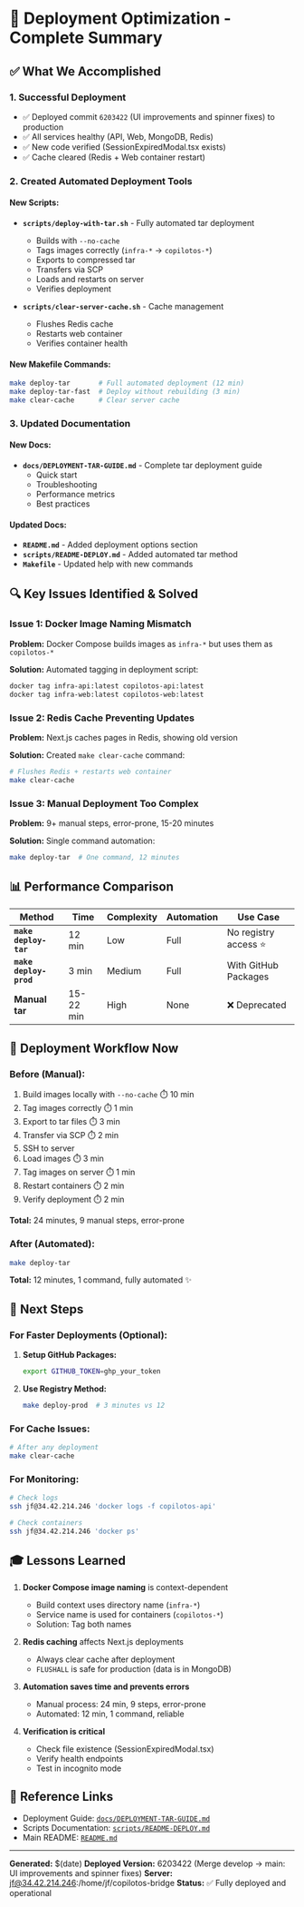 # 🎉 Deployment Optimization - Complete Summary

## ✅ What We Accomplished

### 1. **Successful Deployment** 
- ✅ Deployed commit `6203422` (UI improvements and spinner fixes) to production
- ✅ All services healthy (API, Web, MongoDB, Redis)
- ✅ New code verified (SessionExpiredModal.tsx exists)
- ✅ Cache cleared (Redis + Web container restart)

### 2. **Created Automated Deployment Tools**

#### New Scripts:
- **`scripts/deploy-with-tar.sh`** - Fully automated tar deployment
  - Builds with `--no-cache`
  - Tags images correctly (`infra-*` → `copilotos-*`)
  - Exports to compressed tar
  - Transfers via SCP
  - Loads and restarts on server
  - Verifies deployment

- **`scripts/clear-server-cache.sh`** - Cache management
  - Flushes Redis cache
  - Restarts web container
  - Verifies container health

#### New Makefile Commands:
```bash
make deploy-tar       # Full automated deployment (12 min)
make deploy-tar-fast  # Deploy without rebuilding (3 min)
make clear-cache      # Clear server cache
```

### 3. **Updated Documentation**

#### New Docs:
- **`docs/DEPLOYMENT-TAR-GUIDE.md`** - Complete tar deployment guide
  - Quick start
  - Troubleshooting
  - Performance metrics
  - Best practices

#### Updated Docs:
- **`README.md`** - Added deployment options section
- **`scripts/README-DEPLOY.md`** - Added automated tar method
- **`Makefile`** - Updated help with new commands

## 🔍 Key Issues Identified & Solved

### Issue 1: Docker Image Naming Mismatch
**Problem:** Docker Compose builds images as `infra-*` but uses them as `copilotos-*`

**Solution:** Automated tagging in deployment script:
```bash
docker tag infra-api:latest copilotos-api:latest
docker tag infra-web:latest copilotos-web:latest
```

### Issue 2: Redis Cache Preventing Updates
**Problem:** Next.js caches pages in Redis, showing old version

**Solution:** Created `make clear-cache` command:
```bash
# Flushes Redis + restarts web container
make clear-cache
```

### Issue 3: Manual Deployment Too Complex
**Problem:** 9+ manual steps, error-prone, 15-20 minutes

**Solution:** Single command automation:
```bash
make deploy-tar  # One command, 12 minutes
```

## 📊 Performance Comparison

| Method | Time | Complexity | Automation | Use Case |
|--------|------|------------|------------|----------|
| **`make deploy-tar`** | 12 min | Low | Full | No registry access ⭐ |
| **`make deploy-prod`** | 3 min | Medium | Full | With GitHub Packages |
| **Manual tar** | 15-22 min | High | None | ❌ Deprecated |

## 🚀 Deployment Workflow Now

### Before (Manual):
1. Build images locally with `--no-cache` ⏱️ 10 min
2. Tag images correctly ⏱️ 1 min
3. Export to tar files ⏱️ 3 min
4. Transfer via SCP ⏱️ 2 min
5. SSH to server
6. Load images ⏱️ 3 min
7. Tag images on server ⏱️ 1 min
8. Restart containers ⏱️ 2 min
9. Verify deployment ⏱️ 2 min

**Total:** 24 minutes, 9 manual steps, error-prone

### After (Automated):
```bash
make deploy-tar
```

**Total:** 12 minutes, 1 command, fully automated ✨

## 📝 Next Steps

### For Faster Deployments (Optional):
1. **Setup GitHub Packages:**
   ```bash
   export GITHUB_TOKEN=ghp_your_token
   ```

2. **Use Registry Method:**
   ```bash
   make deploy-prod  # 3 minutes vs 12
   ```

### For Cache Issues:
```bash
# After any deployment
make clear-cache
```

### For Monitoring:
```bash
# Check logs
ssh jf@34.42.214.246 'docker logs -f copilotos-api'

# Check containers
ssh jf@34.42.214.246 'docker ps'
```

## 🎓 Lessons Learned

1. **Docker Compose image naming** is context-dependent
   - Build context uses directory name (`infra-*`)
   - Service name is used for containers (`copilotos-*`)
   - Solution: Tag both names

2. **Redis caching** affects Next.js deployments
   - Always clear cache after deployment
   - `FLUSHALL` is safe for production (data is in MongoDB)

3. **Automation saves time and prevents errors**
   - Manual process: 24 min, 9 steps, error-prone
   - Automated: 12 min, 1 command, reliable

4. **Verification is critical**
   - Check file existence (SessionExpiredModal.tsx)
   - Verify health endpoints
   - Test in incognito mode

## 🔗 Reference Links

- Deployment Guide: [`docs/DEPLOYMENT-TAR-GUIDE.md`](../docs/DEPLOYMENT-TAR-GUIDE.md)
- Scripts Documentation: [`scripts/README-DEPLOY.md`](../scripts/README-DEPLOY.md)
- Main README: [`README.md`](../README.md)

---

**Generated:** $(date)
**Deployed Version:** 6203422 (Merge develop → main: UI improvements and spinner fixes)
**Server:** jf@34.42.214.246:/home/jf/copilotos-bridge
**Status:** ✅ Fully deployed and operational
